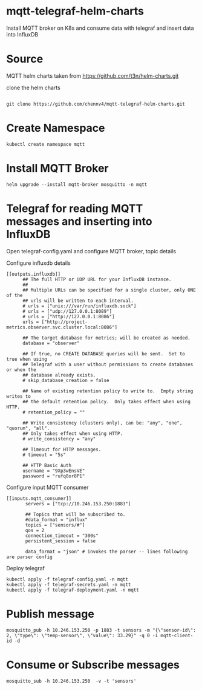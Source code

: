 # mqtt-telegraf-helm-charts
Install MQTT broker on K8s and consume data with telegraf and insert data into InfluxDB

# Source
MQTT helm charts taken from  https://github.com/t3n/helm-charts.git

clone the helm charts 
``` 

git clone https://github.com/chennv4/mqtt-telegraf-helm-charts.git

```

# Create Namespace
```kubectl create namespace mqtt```

# Install MQTT Broker
```helm upgrade --install mqtt-broker mosquitto -n mqtt```

# Telegraf for reading MQTT messages and inserting into InfluxDB
Open telegraf-config.yaml and configure MQTT broker, topic details

Configure influxdb details
```
[[outputs.influxdb]]
      ## The full HTTP or UDP URL for your InfluxDB instance.
      ##
      ## Multiple URLs can be specified for a single cluster, only ONE of the
      ## urls will be written to each interval.
      # urls = ["unix:///var/run/influxdb.sock"]
      # urls = ["udp://127.0.0.1:8089"]
      # urls = ["http://127.0.0.1:8086"]
      urls = ["http://project-metrics.observer.svc.cluster.local:8086"]

      ## The target database for metrics; will be created as needed.
      database = "observer"

      ## If true, no CREATE DATABASE queries will be sent.  Set to true when using
      ## Telegraf with a user without permissions to create databases or when the
      ## database already exists.
      # skip_database_creation = false

      ## Name of existing retention policy to write to.  Empty string writes to
      ## the default retention policy.  Only takes effect when using HTTP.
      # retention_policy = ""

      ## Write consistency (clusters only), can be: "any", "one", "quorum", "all".
      ## Only takes effect when using HTTP.
      # write_consistency = "any"

      ## Timeout for HTTP messages.
      # timeout = "5s"

      ## HTTP Basic Auth
      username = "9Xp3wEnsVE"
      password = "rufq8or8P1"
   ```
   
   Configure input MQTT consumer
```
[[inputs.mqtt_consumer]]
       servers = ["tcp://10.246.153.250:1883"]

       ## Topics that will be subscribed to.
       #data_format = "influx"
       topics = ["sensors/#"]
       qos = 2
       connection_timeout = "300s"
       persistent_session = false

       data_format = "json" # invokes the parser -- lines following are parser config

```

Deploy telegraf

```
kubectl apply -f telegraf-config.yaml -n mqtt
kubectl apply -f telegraf-secrets.yaml -n mqtt
kubectl apply -f telegraf-deployment.yaml -n mqtt
```
# Publish message 
```mosquitto_pub -h 10.246.153.250 -p 1883 -t sensors -m "{\"sensor-id\": 2, \"type\": \"temp-sensor\", \"value\": 33.29}" -q 0 -i mqtt-client-id -d```

# Consume or Subscribe messages
```mosquitto_sub -h 10.246.153.250  -v -t 'sensors'```

